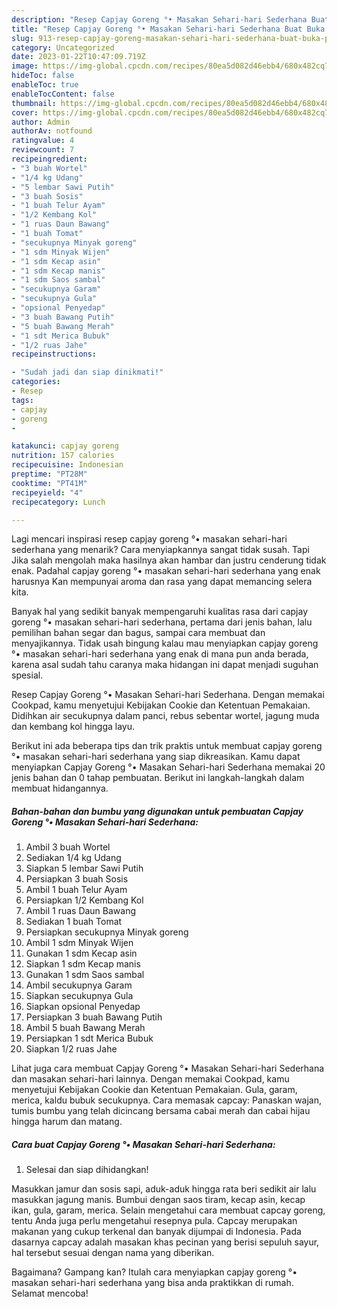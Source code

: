 ```yaml
---
description: "Resep Capjay Goreng °• Masakan Sehari-hari Sederhana Buat Buka Puasa"
title: "Resep Capjay Goreng °• Masakan Sehari-hari Sederhana Buat Buka Puasa"
slug: 913-resep-capjay-goreng-masakan-sehari-hari-sederhana-buat-buka-puasa
category: Uncategorized
date: 2023-01-22T10:47:09.719Z
image: https://img-global.cpcdn.com/recipes/80ea5d082d46ebb4/680x482cq70/capjay-goreng-masakan-sehari-hari-sederhana-foto-resep-utama.jpg
hideToc: false
enableToc: true
enableTocContent: false
thumbnail: https://img-global.cpcdn.com/recipes/80ea5d082d46ebb4/680x482cq70/capjay-goreng-masakan-sehari-hari-sederhana-foto-resep-utama.jpg
cover: https://img-global.cpcdn.com/recipes/80ea5d082d46ebb4/680x482cq70/capjay-goreng-masakan-sehari-hari-sederhana-foto-resep-utama.jpg
author: Admin
authorAv: notfound
ratingvalue: 4
reviewcount: 7
recipeingredient:
- "3 buah Wortel"
- "1/4 kg Udang"
- "5 lembar Sawi Putih"
- "3 buah Sosis"
- "1 buah Telur Ayam"
- "1/2 Kembang Kol"
- "1 ruas Daun Bawang"
- "1 buah Tomat"
- "secukupnya Minyak goreng"
- "1 sdm Minyak Wijen"
- "1 sdm Kecap asin"
- "1 sdm Kecap manis"
- "1 sdm Saos sambal"
- "secukupnya Garam"
- "secukupnya Gula"
- "opsional Penyedap"
- "3 buah Bawang Putih"
- "5 buah Bawang Merah"
- "1 sdt Merica Bubuk"
- "1/2 ruas Jahe"
recipeinstructions:

- "Sudah jadi dan siap dinikmati!"
categories:
- Resep
tags:
- capjay
- goreng
- 

katakunci: capjay goreng  
nutrition: 157 calories
recipecuisine: Indonesian
preptime: "PT28M"
cooktime: "PT41M"
recipeyield: "4"
recipecategory: Lunch

---
```



Lagi mencari inspirasi resep capjay goreng °• masakan sehari-hari sederhana yang menarik? Cara menyiapkannya sangat tidak susah. Tapi Jika salah mengolah maka hasilnya akan hambar dan justru cenderung tidak enak. Padahal capjay goreng °• masakan sehari-hari sederhana yang enak harusnya Kan mempunyai aroma dan rasa yang dapat memancing selera kita.


Banyak hal yang sedikit banyak mempengaruhi kualitas rasa dari capjay goreng °• masakan sehari-hari sederhana, pertama dari jenis bahan, lalu pemilihan bahan segar dan bagus, sampai cara membuat dan menyajikannya. Tidak usah bingung kalau mau menyiapkan capjay goreng °• masakan sehari-hari sederhana yang enak di mana pun anda berada, karena asal sudah tahu caranya maka hidangan ini dapat menjadi suguhan spesial.

Resep Capjay Goreng °• Masakan Sehari-hari Sederhana. Dengan memakai Cookpad, kamu menyetujui Kebijakan Cookie dan Ketentuan Pemakaian. Didihkan air secukupnya dalam panci, rebus sebentar wortel, jagung muda dan kembang kol hingga layu.


Berikut ini ada beberapa tips dan trik praktis untuk membuat capjay goreng °• masakan sehari-hari sederhana yang siap dikreasikan. Kamu dapat menyiapkan Capjay Goreng °• Masakan Sehari-hari Sederhana memakai 20 jenis bahan dan 0 tahap pembuatan. Berikut ini langkah-langkah dalam membuat hidangannya.

<!--inarticleads1-->

##### Bahan-bahan dan bumbu yang digunakan untuk pembuatan Capjay Goreng °• Masakan Sehari-hari Sederhana:

1. Ambil 3 buah Wortel
1. Sediakan 1/4 kg Udang
1. Siapkan 5 lembar Sawi Putih
1. Persiapkan 3 buah Sosis
1. Ambil 1 buah Telur Ayam
1. Persiapkan 1/2 Kembang Kol
1. Ambil 1 ruas Daun Bawang
1. Sediakan 1 buah Tomat
1. Persiapkan secukupnya Minyak goreng
1. Ambil 1 sdm Minyak Wijen
1. Gunakan 1 sdm Kecap asin
1. Siapkan 1 sdm Kecap manis
1. Gunakan 1 sdm Saos sambal
1. Ambil secukupnya Garam
1. Siapkan secukupnya Gula
1. Siapkan opsional Penyedap
1. Persiapkan 3 buah Bawang Putih
1. Ambil 5 buah Bawang Merah
1. Persiapkan 1 sdt Merica Bubuk
1. Siapkan 1/2 ruas Jahe


Lihat juga cara membuat Capjay Goreng °• Masakan Sehari-hari Sederhana dan masakan sehari-hari lainnya. Dengan memakai Cookpad, kamu menyetujui Kebijakan Cookie dan Ketentuan Pemakaian. Gula, garam, merica, kaldu bubuk secukupnya. Cara memasak capcay: Panaskan wajan, tumis bumbu yang telah dicincang bersama cabai merah dan cabai hijau hingga harum dan matang. 

<!--inarticleads2-->

##### Cara buat Capjay Goreng °• Masakan Sehari-hari Sederhana:


1. Selesai dan siap dihidangkan!

Masukkan jamur dan sosis sapi, aduk-aduk hingga rata beri sedikit air lalu masukkan jagung manis. Bumbui dengan saos tiram, kecap asin, kecap ikan, gula, garam, merica. Selain mengetahui cara membuat capcay goreng, tentu Anda juga perlu mengetahui resepnya pula. Capcay merupakan makanan yang cukup terkenal dan banyak dijumpai di Indonesia. Pada dasarnya capcay adalah masakan khas pecinan yang berisi sepuluh sayur, hal tersebut sesuai dengan nama yang diberikan. 

Bagaimana? Gampang kan? Itulah cara menyiapkan capjay goreng °• masakan sehari-hari sederhana yang bisa anda praktikkan di rumah. Selamat mencoba!
